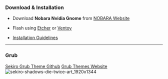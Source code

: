### Download & Installation

- Download **Nobara Nvidia Gnome** from [NOBARA Website](https://nobaraproject.org/download-nobara/)
  
- Flash using [Etcher](https://etcher.balena.io/) or [Ventoy](https://www.ventoy.net/en/index.html)
  
- [Installation Guidelines](https://wiki.nobaraproject.org/en/new-user-guide-general-guidelines)

---

### Grub

[Sekiro Grub Theme Github](https://github.com/semimqmo/sekiro_grub_theme)
[Grub Themes Website](https://www.gnome-look.org/browse?cat=109&ord=latest)
![sekiro-shadows-die-twice-art_1920x1344](https://github.com/user-attachments/assets/cefa3f21-1125-4181-80b7-2b631f9a3055)
